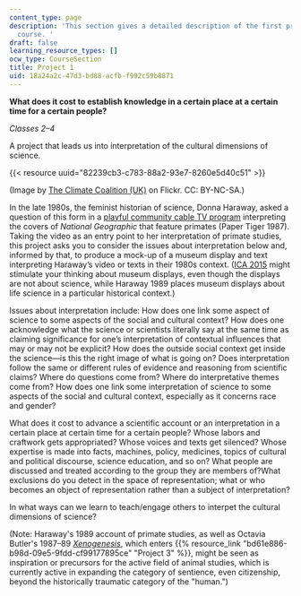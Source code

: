 ```yaml
---
content_type: page
description: 'This section gives a detailed description of the first project of the
  course. '
draft: false
learning_resource_types: []
ocw_type: CourseSection
title: Project 1
uid: 18a24a2c-47d3-bd88-acfb-f992c59b8871
---
```

**What does it cost to establish knowledge in a certain place at a certain time for a certain people?**

*Classes 2–4*

A project that leads us into interpretation of the cultural dimensions of science. 

{{< resource uuid="82239cb3-c783-88a2-93e7-8260e5d40c51" >}}

(Image by [The Climate Coalition (UK)](https://www.flickr.com/photos/stopclimatechaos/16694837572/in/dateposted/) on Flickr. CC: BY-NC-SA.)

In the late 1980s, the feminist historian of science, Donna Haraway, asked a question of this form in a [playful community cable TV program](https://www.cctv.org/watch-tv/programs/donna-haraway-reads-national-geographic-primates-ted-koppels-long-march-viewed-dan) interpreting the covers of *National Geographic* that feature primates (Paper Tiger 1987). Taking the video as an entry point to her interpretation of primate studies, this project asks you to consider the issues about interpretation below and, informed by that, to produce a mock-up of a museum display and text interpreting Haraway’s video or texts in their 1980s context. ([ICA 2015](https://www.youtube.com/watch?v=9URP8GgSg5M) might stimulate your thinking about museum displays, even though the displays are not about science, while Haraway 1989 places museum displays about life science in a particular historical context.)

Issues about interpretation include: How does one link some aspect of science to some aspects of the social and cultural context? How does one acknowledge what the science or scientists literally say at the same time as claiming significance for one’s interpretation of contextual influences that may or may not be explicit? How does the outside social context get inside the science—is this the right image of what is going on? Does interpretation follow the same or different rules of evidence and reasoning from scientific claims? Where do questions come from? Where do interpretative themes come from? How does one link some interpretation of science to some aspects of the social and cultural context, especially as it concerns race and gender?

What does it cost to advance a scientific account or an interpretation in a certain place at certain time for a certain people? Whose labors and craftwork gets appropriated? Whose voices and texts get silenced? Whose expertise is made into facts, machines, policy, medicines, topics of cultural and political discourse, science education, and so on? What people are discussed and treated according to the group they are members of?What exclusions do you detect in the space of representation; what or who becomes an object of representation rather than a subject of interpretation?

In what ways can we learn to teach/engage others to interpet the cultural dimensions of science?

(Note: Haraway's 1989 account of primate studies, as well as Octavia Butler's 1987–89 [*Xenogenesis*](https://en.wikipedia.org/wiki/Octavia_E._Butler#Bloodchild_and_the_Xenogenesis_trilogy:_1984.E2.80.931989), which enters {{% resource_link "bd61e886-b98d-09e5-9fdd-cf99177895ce" "Project 3" %}}, might be seen as inspiration or precursors for the active field of animal studies, which is currently active in expanding the category of sentience, even citizenship, beyond the historically traumatic category of the "human.")